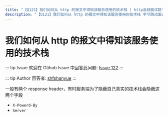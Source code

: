 ```yaml
---
title: "【Q121】我们如何从 http 的报文中得知该服务使用的技术栈 | http高频面试题"
description: "【Q121】我们如何从 http 的报文中得知该服务使用的技术栈 字节跳动面试题、阿里腾讯面试题、美团小米面试题。"
---
```


# 我们如何从 http 的报文中得知该服务使用的技术栈

::: tip Issue
欢迎在 Gtihub Issue 中回答此问题: [Issue 122](https://github.com/shfshanyue/Daily-Question/issues/122)
:::

::: tip Author
回答者: [shfshanyue](https://github.com/shfshanyue)
:::

一般有两个 response header，有时服务端为了隐蔽自己真实的技术栈会隐蔽这两个字段

- `X-Powerd-By`
- `Server`
